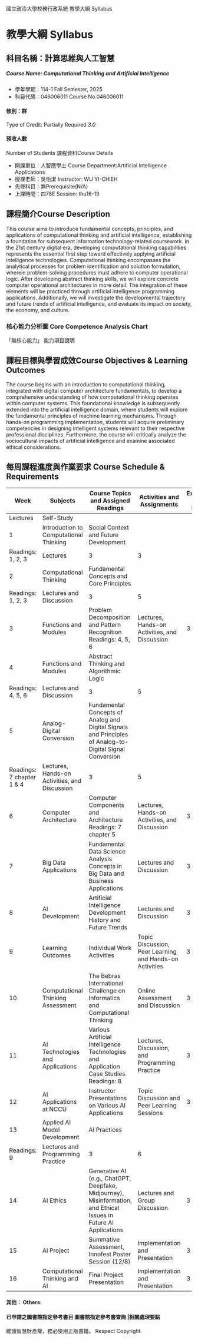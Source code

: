 國立政治大學校務行政系統 教學大綱 Syllabus
# 教學大綱 Syllabus
##  科目名稱：計算思維與人工智慧
#####  Course Name: Computational Thinking and Artificial Intelligence
  * 學年學期：114-1 Fall Semester, 2025 
  * 科目代碼：046006011 Course No.046006011
#### 修別：群
Type of Credit: Partially Required 
_3.0_
#### 預收人數
Number of Students
課程資料Course Details
  * 開課單位：人智應學士 Course Department:Artificial Intelligence Applications 
  * 授課老師：吳怡潔 Instructor: WU YI-CHIEH 
  * 先修科目：無Prerequisite(N/A)
  * 上課時間：四78E Session: thu16-19
##  課程簡介Course Description
This course aims to introduce fundamental concepts, principles, and applications of computational thinking and artificial intelligence, establishing a foundation for subsequent information technology-related coursework. In the 21st century digital era, developing computational thinking capabilities represents the essential first step toward effectively applying artificial intelligence technologies. Computational thinking encompasses the analytical processes for problem identification and solution formulation, wherein problem-solving procedures must adhere to computer operational logic. After developing abstract thinking skills, we will explore concrete computer operational architectures in more detail. The integration of these elements will be practiced through artificial intelligence programming applications. Additionally, we will investigate the developmental trajectory and future trends of artificial intelligence, and evaluate its impact on society, the economy, and culture.
###  核心能力分析圖 Core Competence Analysis Chart
「無核心能力」 
能力項目說明
##  課程目標與學習成效Course Objectives & Learning Outcomes 
The course begins with an introduction to computational thinking, integrated with digital computer architecture fundamentals, to develop a comprehensive understanding of how computational thinking operates within computer systems. This foundational knowledge is subsequently extended into the artificial intelligence domain, where students will explore the fundamental principles of machine learning mechanisms. Through hands-on programming implementation, students will acquire preliminary competencies in designing intelligent systems relevant to their respective professional disciplines. Furthermore, the course will critically analyze the sociocultural impacts of artificial intelligence and examine associated ethical considerations.
##  每周課程進度與作業要求 Course Schedule & Requirements
Week |  Subjects |  Course Topics and Assigned Readings |  Activities and Assignments | Expected Study Hours  
---|---|---|---|---  
Lectures | Self-Study  
1 | Introduction to Computational Thinking |  Social Context and Future Development  
Readings: 1, 2, 3 |  Lectures |  3 |  3  
2 | Computational Thinking |  Fundamental Concepts and Core Principles  
Readings: 1, 2, 3 |  Lectures and Discussion |  3 |  5  
3 | Functions and Modules |  Problem Decomposition and Pattern Recognition Readings: 4, 5, 6 |  Lectures, Hands-on Activities, and Discussion |  3 |  5  
4 | Functions and Modules |  Abstract Thinking and Algorithmic Logic  
Readings: 4, 5, 6 | Lectures and Discussion |  3 |  5  
5 |  Analog-Digital Conversion | Fundamental Concepts of Analog and Digital Signals and Principles of Analog-to-Digital Signal Conversion  
Readings: 7 chapter 1 & 4 | Lectures, Hands-on Activities, and Discussion |  3 |  5  
6 |  Computer Architecture |  Computer Components and Architecture Readings: 7 chapter 5 |  Lectures, Hands-on Activities, and Discussion |  3 |  5  
7 |  Big Data Applications |  Fundamental Data Science Analysis Concepts in Big Data and Business Applications |  Lectures and Discussion |  3 |  5  
8 |  AI Development |  Artificial Intelligence Development History and Future Trends |  Lectures and Discussion |  3 |  5  
9 |  Learning Outcomes |  Individual Work Activities |  Topic Discussion, Peer Learning and Hands-on Activities |  3 |  6  
10 |  Computational Thinking Assessment |  The Bebras International Challenge on Informatics and Computational Thinking |  Online Assessment and Discussion |  3 |  3  
11 |  AI Technologies and Applications |  Various Artificial Intelligence Technologies and Application Case Studies Readings: 8 |  Lectures, Discussion, and Programming Practice |  3 |  5  
12 |  AI Applications at NCCU |  Instructor Presentations on Various AI Applications |  Topic Discussion and Peer Learning Sessions |  3 |  5  
13 |  Applied AI Model Development |  AI Practices  
Readings: 9 |  Lectures and Programming Practice |  3 |  6  
14 |  AI Ethics |  Generative AI (e.g., ChatGPT, Deepfake, Midjourney), Misinformation, and Ethical Issues in Future AI Applications |  Lectures and Group Discussion |  3 |  5  
15 |  AI Project | Summative Assessment, Innofest Poster Session (12/8) |  Implementation and Presentation |  3 |  5  
16 |  Computational Thinking and AI |  Final Project Presentation |  Implementation and Presentation |  3 |  6  
####  其他： Others:
####  已申請之圖書館指定參考書目  圖書館指定參考書查詢 |相關處理要點
維護智慧財產權，務必使用正版書籍。 Respect Copyright.